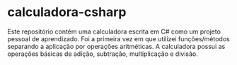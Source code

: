 # calculadora-csharp

Este repositório contém uma calculadora escrita em C# como um projeto pessoal de aprendizado.
Foi a primeira vez em que utilizei funções/métodos separando a aplicação por operações aritméticas. A calculadora possui as operações básicas de adição, subtração, multiplicação e divisão.

